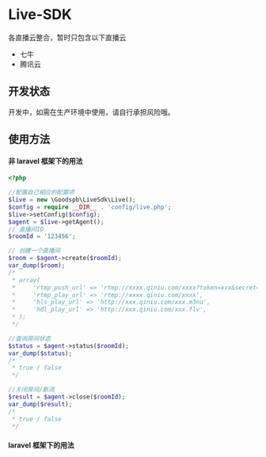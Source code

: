 # Live-SDK

各直播云整合，暂时只包含以下直播云

* 七牛
* 腾讯云

## 开发状态

开发中，如需在生产环境中使用，请自行承担风险哦。

## 使用方法

#### 非 laravel 框架下的用法

```php
<?php

//配置自己相应的配置项
$live = new \Goodspb\LiveSdk\Live();
$config = require __DIR__ . 'config/live.php';
$live->setConfig($config);
$agent = $live->getAgent();
// 直播间ID
$roomId = '123456';

// 创建一个直播间
$room = $agent->create($roomId);
var_dump($room);
/*
 * array(
 *     'rtmp_push_url' => 'rtmp://xxxx.qiniu.com/xxxx?token=xxx&secret=xxx',
 *     'rtmp_play_url' => 'rtmp://xxxx.qiniu.com/xxxx',
 *     'hls_play_url' => 'http://xxx.qiniu.com/xxx.m3nu',
 *     'hdl_play_url' => 'http://xxx.qiniu.com/xxx.flv',
 * );
 */

//查询房间状态
$status = $agent->status($roomId);
var_dump($status);
/*
 * true / false
 */

//关闭房间/断流
$result = $agent->close($roomId);
var_dump($result);
/*
 * true / false
 */

```

#### laravel 框架下的用法
